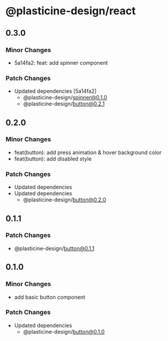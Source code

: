 # @plasticine-design/react

## 0.3.0

### Minor Changes

- 5a14fa2: feat: add spinner component

### Patch Changes

- Updated dependencies [5a14fa2]
  - @plasticine-design/spinner@0.1.0
  - @plasticine-design/button@0.2.1

## 0.2.0

### Minor Changes

- feat(button): add press animation & hover background color
- feat(button): add disabled style

### Patch Changes

- Updated dependencies
- Updated dependencies
  - @plasticine-design/button@0.2.0

## 0.1.1

### Patch Changes

- @plasticine-design/button@0.1.1

## 0.1.0

### Minor Changes

- add basic button component

### Patch Changes

- Updated dependencies
  - @plasticine-design/button@0.1.0
